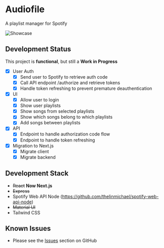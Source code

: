 # Audiofile

A playlist manager for Spotify

![Showcase](https://user-images.githubusercontent.com/57713705/184241082-c2b17ee1-7851-4586-a99b-85f9c39fc9a2.PNG)

## Development Status

This project is **functional**, but still a **Work in Progress**

- [x] User Auth
  - [x] Send user to Spotify to retrieve auth code
  - [x] Call API endpoint /authorize and retrieve tokens
  - [x] Handle token refreshing to prevent premature deauthentication
- [x] UI
  - [x] Allow user to login
  - [x] Show user playlists
  - [x] Show songs from selected playlists
  - [x] Show which songs belong to which playlists
  - [x] Add songs between playlists
- [x] API
  - [x] Endpoint to handle authorization code flow
  - [x] Endpoint to handle token refreshing
- [x] Migration to Next.js
  - [x] Migrate client
  - [x] Migrate backend

## Development Stack

- ~~React~~ **Now Next.js**
- ~~Express~~
- Spotify Web API Node (<https://github.com/thelinmichael/spotify-web-api-node>)
- ~~Material UI~~
- Tailwind CSS

## **Known Issues**

- Please see the [Issues](<https://github.com/kai-patel/audiofile/issues>) section on GitHub

